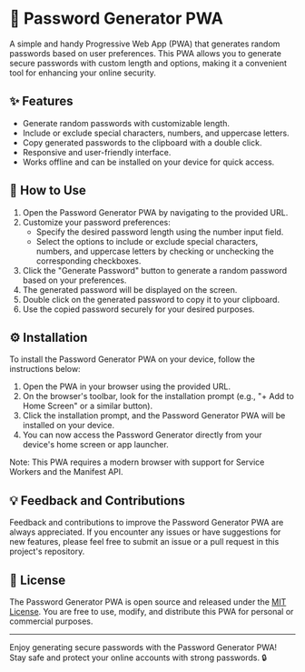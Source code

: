 # 🔐 Password Generator PWA

A simple and handy Progressive Web App (PWA) that generates random passwords based on user preferences. This PWA allows you to generate secure passwords with custom length and options, making it a convenient tool for enhancing your online security.

## ✨ Features

- Generate random passwords with customizable length.
- Include or exclude special characters, numbers, and uppercase letters.
- Copy generated passwords to the clipboard with a double click.
- Responsive and user-friendly interface.
- Works offline and can be installed on your device for quick access.

## 🚀 How to Use

1. Open the Password Generator PWA by navigating to the provided URL.
2. Customize your password preferences:
   - Specify the desired password length using the number input field.
   - Select the options to include or exclude special characters, numbers, and uppercase letters by checking or unchecking the corresponding checkboxes.
3. Click the "Generate Password" button to generate a random password based on your preferences.
4. The generated password will be displayed on the screen.
5. Double click on the generated password to copy it to your clipboard.
6. Use the copied password securely for your desired purposes.

## ⚙️ Installation

To install the Password Generator PWA on your device, follow the instructions below:

1. Open the PWA in your browser using the provided URL.
2. On the browser's toolbar, look for the installation prompt (e.g., "+ Add to Home Screen" or a similar button).
3. Click the installation prompt, and the Password Generator PWA will be installed on your device.
4. You can now access the Password Generator directly from your device's home screen or app launcher.

Note: This PWA requires a modern browser with support for Service Workers and the Manifest API.

## 💡 Feedback and Contributions

Feedback and contributions to improve the Password Generator PWA are always appreciated. If you encounter any issues or have suggestions for new features, please feel free to submit an issue or a pull request in this project's repository.

## 📄 License

The Password Generator PWA is open source and released under the [MIT License](LICENSE). You are free to use, modify, and distribute this PWA for personal or commercial purposes.

---

Enjoy generating secure passwords with the Password Generator PWA! Stay safe and protect your online accounts with strong passwords. 🔒
